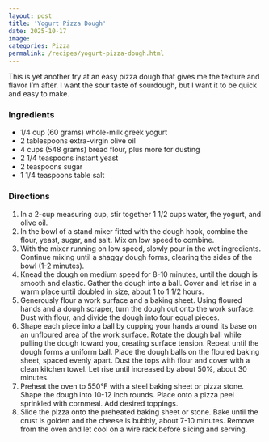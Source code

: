```yaml
---
layout: post
title: 'Yogurt Pizza Dough'
date: 2025-10-17
image:
categories: Pizza
permalink: /recipes/yogurt-pizza-dough.html
---
```


This is yet another try at an easy pizza dough that gives me the texture and flavor I’m after. I want the sour taste of sourdough, but I want it to be quick and easy to make.

### Ingredients

- 1/4 cup (60 grams) whole-milk greek yogurt
- 2 tablespoons extra-virgin olive oil
- 4 cups (548 grams) bread flour, plus more for dusting
- 2 1/4 teaspoons instant yeast
- 2 teaspoons sugar
- 1 1/4 teaspoons table salt

### Directions

1. In a 2-cup measuring cup, stir together 1 1/2 cups water, the yogurt, and olive oil.
1. In the bowl of a stand mixer fitted with the dough hook, combine the flour, yeast, sugar, and salt. Mix on low speed to combine.
1. With the mixer running on low speed, slowly pour in the wet ingredients. Continue mixing until a shaggy dough forms, clearing the sides of the bowl (1-2 minutes).
1. Knead the dough on medium speed for 8-10 minutes, until the dough is smooth and elastic. Gather the dough into a ball. Cover and let rise in a warm place until doubled in size, about 1 to 1 1/2 hours.
1. Generously flour a work surface and a baking sheet. Using floured hands and a dough scraper, turn the dough out onto the work surface. Dust with flour, and divide the dough into four equal pieces.
1. Shape each piece into a ball by cupping your hands around its base on an unfloured area of the work surface. Rotate the dough ball while pulling the dough toward you, creating surface tension. Repeat until the dough forms a uniform ball. Place the dough balls on the floured baking sheet, spaced evenly apart. Dust the tops with flour and cover with a clean kitchen towel. Let rise until increased by about 50%, about 30 minutes.
1. Preheat the oven to 550°F with a steel baking sheet or pizza stone. Shape the dough into 10-12 inch rounds. Place onto a pizza peel sprinkled with cornmeal. Add desired toppings.
1. Slide the pizza onto the preheated baking sheet or stone. Bake until the crust is golden and the cheese is bubbly, about 7-10 minutes. Remove from the oven and let cool on a wire rack before slicing and serving.
